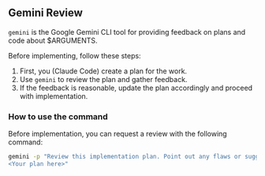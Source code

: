 ## Gemini Review

`gemini` is the Google Gemini CLI tool for providing feedback on plans and code about $ARGUMENTS.

Before implementing, follow these steps:
1. First, you (Claude Code) create a plan for the work.
2. Use `gemini` to review the plan and gather feedback.
3. If the feedback is reasonable, update the plan accordingly and proceed with implementation.

### How to use the command

Before implementation, you can request a review with the following command:
```bash
gemini -p "Review this implementation plan. Point out any flaws or suggest improvements.  
<Your plan here>"
```